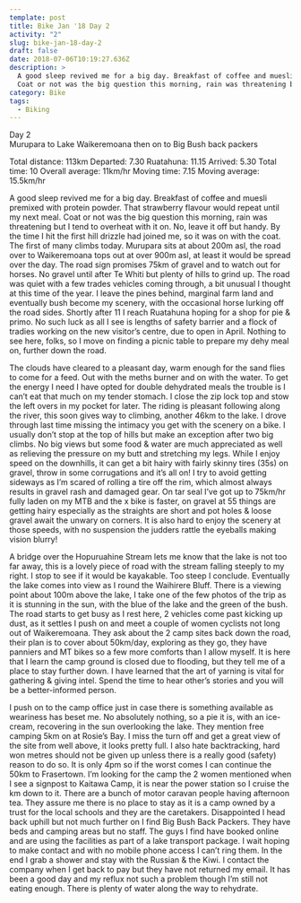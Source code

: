 ```yaml
---
template: post
title: Bike Jan '18 Day 2
activity: "2"
slug: bike-jan-18-day-2
draft: false
date: 2018-07-06T10:19:27.636Z
description: >
  A good sleep revived me for a big day. Breakfast of coffee and muesli premixed with protein powder. That strawberry flavour would repeat until my next meal.
  Coat or not was the big question this morning, rain was threatening but I tend to overheat with it on. No, leave it off but handy. By the time I hit the first hill drizzle had joined me, so it was on with the coat.
category: Bike
tags:
  - Biking
---
```


Day 2  
Murupara to Lake Waikeremoana then on to Big Bush back packers

Total distance: 113km Departed: 7.30 Ruatahuna: 11.15 Arrived: 5.30
Total time: 10 Overall average: 11km/hr
Moving time: 7.15 Moving average: 15.5km/hr

A good sleep revived me for a big day. Breakfast of coffee and muesli premixed with protein powder. That strawberry flavour would repeat until my next meal.
Coat or not was the big question this morning, rain was threatening but I tend to overheat with it on. No, leave it off but handy. By the time I hit the first hill drizzle had joined me, so it was on with the coat. The first of many climbs today. Murupara sits at about 200m asl, the road over to Waikeremoana tops out at over 900m asl, at least it would be spread over the day. The road sign promises 75km of gravel and to watch out for horses.
No gravel until after Te Whiti but plenty of hills to grind up. The road was quiet with a few trades vehicles coming through, a bit unusual I thought at this time of the year. I leave the pines behind, marginal farm land and eventually bush become my scenery, with the occasional horse lurking off the road sides. Shortly after 11 I reach Ruatahuna hoping for a shop for pie & primo. No such luck as all I see is lengths of safety barrier and a flock of tradies working on the new visitor’s centre, due to open in April. Nothing to see here, folks, so I move on finding a picnic table to prepare my dehy meal on, further down the road.

The clouds have cleared to a pleasant day, warm enough for the sand flies to come for a feed. Out with the meths burner and on with the water. To get the energy I need I have opted for double dehydrated meals the trouble is I can’t eat that much on my tender stomach. I close the zip lock top and stow the left overs in my pocket for later. The riding is pleasant following along the river, this soon gives way to climbing, another 46km to the lake. I drove through last time missing the intimacy you get with the scenery on a bike. I usually don’t stop at the top of hills but make an exception after two big climbs. No big views but some food & water are much appreciated as well as relieving the pressure on my butt and stretching my legs. While I enjoy speed on the downhills, it can get a bit hairy with fairly skinny tires (35s) on gravel, throw in some corrugations and it’s all on! I try to avoid getting sideways as I’m scared of rolling a tire off the rim, which almost always results in gravel rash and damaged gear. On tar seal I’ve got up to 75km/hr fully laden on my MTB and the x bike is faster, on gravel at 55 things are getting hairy especially as the straights are short and pot holes & loose gravel await the unwary on corners. It is also hard to enjoy the scenery at those speeds, with no suspension the judders rattle the eyeballs making vision blurry!

A bridge over the Hopuruahine Stream lets me know that the lake is not too far away, this is a lovely piece of road with the stream falling steeply to my right. I stop to see if it would be kayakable. Too steep I conclude. Eventually the lake comes into view as I round the Waihirere Bluff. There is a viewing point about 100m above the lake, I take one of the few photos of the trip as it is stunning in the sun, with the blue of the lake and the green of the bush. The road starts to get busy as I rest here, 2 vehicles come past kicking up dust, as it settles I push on and meet a couple of women cyclists not long out of Waikeremoana. They ask about the 2 camp sites back down the road, their plan is to cover about 50km/day, exploring as they go, they have panniers and MT bikes so a few more comforts than I allow myself. It is here that I learn the camp ground is closed due to flooding, but they tell me of a place to stay further down. I have learned that the art of yarning is vital for gathering & giving intel. Spend the time to hear other’s stories and you will be a better-informed person.

I push on to the camp office just in case there is something available as weariness has beset me. No absolutely nothing, so a pie it is, with an ice-cream, recovering in the sun overlooking the lake. They mention free camping 5km on at Rosie’s Bay. I miss the turn off and get a great view of the site from well above, it looks pretty full. I also hate backtracking, hard won metres should not be given up unless there is a really good (safety) reason to do so. It is only 4pm so if the worst comes I can continue the 50km to Frasertown. I’m looking for the camp the 2 women mentioned when I see a signpost to Kaitawa Camp, it is near the power station so I cruise the km down to it. There are a bunch of motor caravan people having afternoon tea. They assure me there is no place to stay as it is a camp owned by a trust for the local schools and they are the caretakers. Disappointed I head back uphill but not much further on I find Big Bush Back Packers. They have beds and camping areas but no staff. The guys I find have booked online and are using the facilities as part of a lake transport package. I wait hoping to make contact and with no mobile phone access I can’t ring them. In the end I grab a shower and stay with the Russian & the Kiwi. I contact the company when I get back to pay but they have not returned my email. It has been a good day and my reflux not such a problem though I’m still not eating enough. There is plenty of water along the way to rehydrate.
